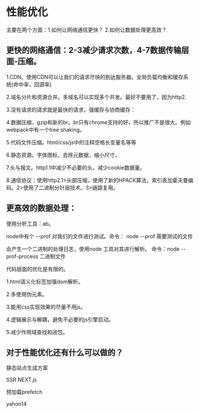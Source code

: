 # 性能优化
主要在两个方面：1.如何让网络通信更快？  2.如何让数据处理更高效？

## 更快的网络通信：2-3减少请求次数，4-7数据传输层面-压缩。

1.CDN。使用CDN可以让我们的请求尽快的到达服务器。全局负载均衡和缓存系统(命中率，回源率)

2.域名分片和资源合并。多域名可以实现多个并发。最好不要用了，因为http2.

3.没有请求的请求就是最快的请求，强缓存与协商缓存：

4.数据压缩，gzip和新的br。br只有chrome支持的好，所以推广不是很大。例如webpack中有一个tree shaking。 

5.代码文件压缩。html/css/js中的注释空格长变量名等等

6.静态资源。字体图标，去除元数据，缩小尺寸，

7.头与报文。http1.1中减少不必要的头。减少cookie数据量。

8.通信协议：使用http2.1>头部压缩，使用了新的HPACK算法，索引表加霍夫曼编码。2>使用了二进制分针层技术。3>链路复用。

## 更高效的数据处理：

使用分析工具：ab。

node中有个 --prof 对我们的文件进行测试。命令： node --prof 需要测试的文件

会产生一个二进制的处理日志，使用node 工具对其进行解析。  命令：node --prof-process 二进制文件

代码层面的优化是有限的。

1.html语义化标签加强dom解析。

2.多使用伪元素。

3.能用css实现效果的尽量不用js。

4.逻辑展示与解耦，避免不必要的js引擎启动。

5.减少作用域查找和闭包。

## 对于性能优化还有什么可以做的？

静态站点生成方案

SSR NEXT.js

预加载prefetch



yahoo14
